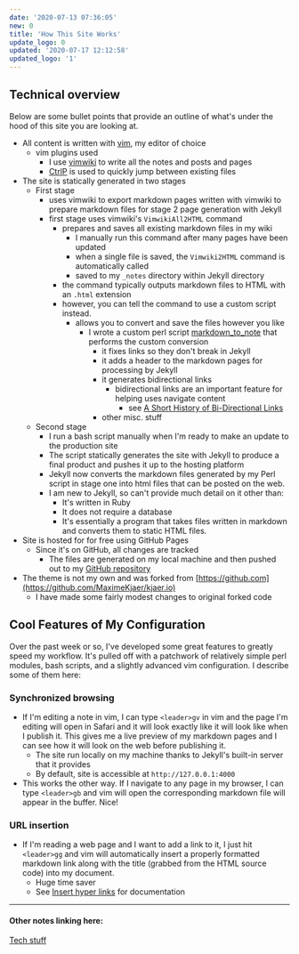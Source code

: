 ```yaml
---
date: '2020-07-13 07:36:05'
new: 0
title: 'How This Site Works'
update_logo: 0
updated: '2020-07-17 12:12:58'
updated_logo: '1'
---
```

## Technical overview
Below are some bullet points that provide an outline of what's under the hood of
this site you are looking at.

* All content is written with [vim](/vim), my editor of choice
  * vim plugins used
    * I use [vimwiki](/vimwiki) to write all the notes and posts and pages
    * [CtrlP](/CtrlP) is used to quickly jump between existing files
* The site is statically generated in two stages
  * First stage
    * uses vimwiki to export markdown pages written with vimwiki to prepare
      markdown files for stage 2 page generation with Jekyll
    * first stage uses vimwiki's `VimwikiAll2HTML` command
      * prepares and saves all existing markdown files in my wiki
        * I manually run this command after many pages have been updated
        * when a single file is saved, the `Vimwiki2HTML` command is
          automatically called
        * saved to my `_notes` directory within Jekyll directory
      * the command typically outputs markdown files to HTML with an `.html` extension
      * however, you can tell the command to use a custom script instead.
        * allows you to convert and save the files however you like
          * I wrote a custom perl script [markdown_to_note](/markdown_to_note) that
            performs the custom conversion
            * it fixes links so they don't break in Jekyll
            * it adds a header to the markdown pages for processing by Jekyll
            * it generates bidirectional links
              * bidirectional links are an important feature for helping uses
                navigate content
                * see [A Short History of Bi-Directional Links](https://maggieappleton.com/bidirectionals)
            * other misc. stuff
  * Second stage
    * I run a bash script manually when I'm ready to make an update to the
      production site
    * The script statically generates the site with Jekyll to produce a final
      product and pushes it up to the hosting platform
    * Jekyll now converts the markdown files generated by my Perl script in
      stage one into html files that can be posted on the web.
    * I am new to Jekyll, so can't provide much detail on it other than:
      * It's written in Ruby
      * It does not require a database
      * It's essentially a program that takes files written in markdown and
        converts them to static HTML files.
* Site is hosted for for free using GitHub Pages
  * Since it's on GitHub, all changes are tracked
    * The files are generated on my local machine and then pushed out to my
      [GitHub repository](https://github.com/sdondley/sdondley.github.io)
* The theme is not my own and was forked from
  [https://github.com](https://github.com/MaximeKjaer/kjaer.io)
  * I have made some fairly modest changes to original forked code

## Cool Features of My Configuration
Over the past week or so, I've developed some great features to greatly speed my
workflow. It's pulled off with a patchwork of relatively simple perl modules,
bash scripts, and a slightly advanced vim configuration. I describe some of them
here:

### Synchronized browsing
* If I'm editing a note in vim, I can type `<leader>gv` in vim and the page I'm editing
  will open in Safari and it will look exactly like it will look like when I
  publish it. This gives me a live preview of my markdown pages and I can see
  how it will look on the web before publishing it.
  * The site run locally on my machine thanks to Jekyll's built-in server that
    it provides
  * By default, site is accessible at `http://127.0.0.1:4000`
* This works the other way. If I navigate to any page in my browser, I can type
  `<leader>gb` and vim will open the corresponding markdown file will appear in
  the buffer. Nice!

### URL insertion
* If I'm reading a web page and I want to add a link to it, I just hit
  `<leader>gg` and vim will automatically insert a properly formatted markdown
  link along with the title (grabbed from the HTML source code) into my document.
  * Huge time saver
  * See [Insert hyper links](/Insert-hyper-links) for documentation

---
#### Other notes linking here:

[Tech stuff](/Tech-stuff)

